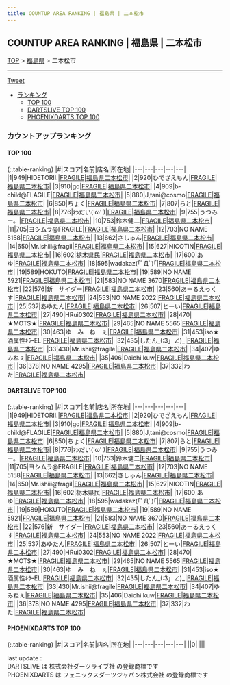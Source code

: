 ```yaml
---
title: COUNTUP AREA RANKING | 福島県 | 二本松市
---
```

## COUNTUP AREA RANKING | 福島県 | 二本松市

[TOP](/darts/rank/) > [福島県](/darts/rank/福島県/) > 二本松市

___

<a href="https://twitter.com/share?ref_src=twsrc%5Etfw" data-text="COUNTUP AREA RANKING | 福島県二本松市" class="twitter-share-button" data-hashtags="DARTSLIVE,PHOENIXDARTS,darts,ダーツ" data-show-count="false">Tweet</a>

* [ランキング](#カウントアップランキング)
    * [TOP 100](#top-100)
    * [DARTSLIVE TOP 100](#dartslive-top-100)
    * [PHOENIXDARTS TOP 100](#phoenixdarts-top-100)

### カウントアップランキング

#### TOP 100



{:.table-ranking}
|#|スコア|名前|店名|所在地|
|---|---|---|---|---|
|1|949|<span class="rank-name-dl">HIDETORII.</span>|<a href="https://search.dartslive.com/jp/shop/8137ae932fe4f2490d9b047a20a7ba1e">FRAGILE</a>|<a href="/darts/rank/福島県/二本松市">福島県二本松市</a>|
|2|920|<span class="rank-name-dl">ひでざえもん</span>|<a href="https://search.dartslive.com/jp/shop/8137ae932fe4f2490d9b047a20a7ba1e">FRAGILE</a>|<a href="/darts/rank/福島県/二本松市">福島県二本松市</a>|
|3|910|<span class="rank-name-dl">go</span>|<a href="https://search.dartslive.com/jp/shop/8137ae932fe4f2490d9b047a20a7ba1e">FRAGILE</a>|<a href="/darts/rank/福島県/二本松市">福島県二本松市</a>|
|4|909|<span class="rank-name-dl">b-child@FLAGILE</span>|<a href="https://search.dartslive.com/jp/shop/8137ae932fe4f2490d9b047a20a7ba1e">FRAGILE</a>|<a href="/darts/rank/福島県/二本松市">福島県二本松市</a>|
|5|880|<span class="rank-name-dl">J,tani@cosmo</span>|<a href="https://search.dartslive.com/jp/shop/8137ae932fe4f2490d9b047a20a7ba1e">FRAGILE</a>|<a href="/darts/rank/福島県/二本松市">福島県二本松市</a>|
|6|850|<span class="rank-name-dl">ちょく</span>|<a href="https://search.dartslive.com/jp/shop/8137ae932fe4f2490d9b047a20a7ba1e">FRAGILE</a>|<a href="/darts/rank/福島県/二本松市">福島県二本松市</a>|
|7|807|<span class="rank-name-dl">らと</span>|<a href="https://search.dartslive.com/jp/shop/8137ae932fe4f2490d9b047a20a7ba1e">FRAGILE</a>|<a href="/darts/rank/福島県/二本松市">福島県二本松市</a>|
|8|776|<span class="rank-name-dl">わだい(&#x27;ω&#x27; )</span>|<a href="https://search.dartslive.com/jp/shop/8137ae932fe4f2490d9b047a20a7ba1e">FRAGILE</a>|<a href="/darts/rank/福島県/二本松市">福島県二本松市</a>|
|9|755|<span class="rank-name-dl">うつみー。</span>|<a href="https://search.dartslive.com/jp/shop/8137ae932fe4f2490d9b047a20a7ba1e">FRAGILE</a>|<a href="/darts/rank/福島県/二本松市">福島県二本松市</a>|
|10|753|<span class="rank-name-dl">鈴木健二</span>|<a href="https://search.dartslive.com/jp/shop/8137ae932fe4f2490d9b047a20a7ba1e">FRAGILE</a>|<a href="/darts/rank/福島県/二本松市">福島県二本松市</a>|
|11|705|<span class="rank-name-dl">ヨシムラ@FRAGILE</span>|<a href="https://search.dartslive.com/jp/shop/8137ae932fe4f2490d9b047a20a7ba1e">FRAGILE</a>|<a href="/darts/rank/福島県/二本松市">福島県二本松市</a>|
|12|703|<span class="rank-name-dl">NO NAME 5158</span>|<a href="https://search.dartslive.com/jp/shop/8137ae932fe4f2490d9b047a20a7ba1e">FRAGILE</a>|<a href="/darts/rank/福島県/二本松市">福島県二本松市</a>|
|13|662|<span class="rank-name-dl">さしゅん</span>|<a href="https://search.dartslive.com/jp/shop/8137ae932fe4f2490d9b047a20a7ba1e">FRAGILE</a>|<a href="/darts/rank/福島県/二本松市">福島県二本松市</a>|
|14|650|<span class="rank-name-dl">Mr.ishiii@fragil</span>|<a href="https://search.dartslive.com/jp/shop/8137ae932fe4f2490d9b047a20a7ba1e">FRAGILE</a>|<a href="/darts/rank/福島県/二本松市">福島県二本松市</a>|
|15|627|<span class="rank-name-dl">NICOTIN</span>|<a href="https://search.dartslive.com/jp/shop/8137ae932fe4f2490d9b047a20a7ba1e">FRAGILE</a>|<a href="/darts/rank/福島県/二本松市">福島県二本松市</a>|
|16|602|<span class="rank-name-dl">栃木県民</span>|<a href="https://search.dartslive.com/jp/shop/8137ae932fe4f2490d9b047a20a7ba1e">FRAGILE</a>|<a href="/darts/rank/福島県/二本松市">福島県二本松市</a>|
|17|600|<span class="rank-name-dl">あゆ</span>|<a href="https://search.dartslive.com/jp/shop/8137ae932fe4f2490d9b047a20a7ba1e">FRAGILE</a>|<a href="/darts/rank/福島県/二本松市">福島県二本松市</a>|
|18|595|<span class="rank-name-dl">wadakaz(｢ﾟДﾟ)｢</span>|<a href="https://search.dartslive.com/jp/shop/8137ae932fe4f2490d9b047a20a7ba1e">FRAGILE</a>|<a href="/darts/rank/福島県/二本松市">福島県二本松市</a>|
|19|589|<span class="rank-name-dl">HOKUTO</span>|<a href="https://search.dartslive.com/jp/shop/8137ae932fe4f2490d9b047a20a7ba1e">FRAGILE</a>|<a href="/darts/rank/福島県/二本松市">福島県二本松市</a>|
|19|589|<span class="rank-name-dl">NO NAME 5921</span>|<a href="https://search.dartslive.com/jp/shop/8137ae932fe4f2490d9b047a20a7ba1e">FRAGILE</a>|<a href="/darts/rank/福島県/二本松市">福島県二本松市</a>|
|21|583|<span class="rank-name-dl">NO NAME 3670</span>|<a href="https://search.dartslive.com/jp/shop/8137ae932fe4f2490d9b047a20a7ba1e">FRAGILE</a>|<a href="/darts/rank/福島県/二本松市">福島県二本松市</a>|
|22|576|<span class="rank-name-dl">新　サイダー</span>|<a href="https://search.dartslive.com/jp/shop/8137ae932fe4f2490d9b047a20a7ba1e">FRAGILE</a>|<a href="/darts/rank/福島県/二本松市">福島県二本松市</a>|
|23|560|<span class="rank-name-dl">あーるえっくす</span>|<a href="https://search.dartslive.com/jp/shop/8137ae932fe4f2490d9b047a20a7ba1e">FRAGILE</a>|<a href="/darts/rank/福島県/二本松市">福島県二本松市</a>|
|24|553|<span class="rank-name-dl">NO NAME 2022</span>|<a href="https://search.dartslive.com/jp/shop/8137ae932fe4f2490d9b047a20a7ba1e">FRAGILE</a>|<a href="/darts/rank/福島県/二本松市">福島県二本松市</a>|
|25|537|<span class="rank-name-dl">あゆたん</span>|<a href="https://search.dartslive.com/jp/shop/8137ae932fe4f2490d9b047a20a7ba1e">FRAGILE</a>|<a href="/darts/rank/福島県/二本松市">福島県二本松市</a>|
|26|507|<span class="rank-name-dl">とーい</span>|<a href="https://search.dartslive.com/jp/shop/8137ae932fe4f2490d9b047a20a7ba1e">FRAGILE</a>|<a href="/darts/rank/福島県/二本松市">福島県二本松市</a>|
|27|490|<span class="rank-name-dl">HRui0302</span>|<a href="https://search.dartslive.com/jp/shop/8137ae932fe4f2490d9b047a20a7ba1e">FRAGILE</a>|<a href="/darts/rank/福島県/二本松市">福島県二本松市</a>|
|28|470|<span class="rank-name-dl">★MOTS★</span>|<a href="https://search.dartslive.com/jp/shop/8137ae932fe4f2490d9b047a20a7ba1e">FRAGILE</a>|<a href="/darts/rank/福島県/二本松市">福島県二本松市</a>|
|29|465|<span class="rank-name-dl">NO NAME 5565</span>|<a href="https://search.dartslive.com/jp/shop/8137ae932fe4f2490d9b047a20a7ba1e">FRAGILE</a>|<a href="/darts/rank/福島県/二本松市">福島県二本松市</a>|
|30|463|<span class="rank-name-dl">ゆ　み　ね　ぇ</span>|<a href="https://search.dartslive.com/jp/shop/8137ae932fe4f2490d9b047a20a7ba1e">FRAGILE</a>|<a href="/darts/rank/福島県/二本松市">福島県二本松市</a>|
|31|453|<span class="rank-name-dl">iso★酒属性ｷﾗｰEL</span>|<a href="https://search.dartslive.com/jp/shop/8137ae932fe4f2490d9b047a20a7ba1e">FRAGILE</a>|<a href="/darts/rank/福島県/二本松市">福島県二本松市</a>|
|32|435|<span class="rank-name-dl">したん_(:3」∠)_</span>|<a href="https://search.dartslive.com/jp/shop/8137ae932fe4f2490d9b047a20a7ba1e">FRAGILE</a>|<a href="/darts/rank/福島県/二本松市">福島県二本松市</a>|
|33|430|<span class="rank-name-dl">Mr.ishii@fragile</span>|<a href="https://search.dartslive.com/jp/shop/8137ae932fe4f2490d9b047a20a7ba1e">FRAGILE</a>|<a href="/darts/rank/福島県/二本松市">福島県二本松市</a>|
|34|407|<span class="rank-name-dl">ゆみねぇ</span>|<a href="https://search.dartslive.com/jp/shop/8137ae932fe4f2490d9b047a20a7ba1e">FRAGILE</a>|<a href="/darts/rank/福島県/二本松市">福島県二本松市</a>|
|35|406|<span class="rank-name-dl">Daichi kuw</span>|<a href="https://search.dartslive.com/jp/shop/8137ae932fe4f2490d9b047a20a7ba1e">FRAGILE</a>|<a href="/darts/rank/福島県/二本松市">福島県二本松市</a>|
|36|378|<span class="rank-name-dl">NO NAME 4295</span>|<a href="https://search.dartslive.com/jp/shop/8137ae932fe4f2490d9b047a20a7ba1e">FRAGILE</a>|<a href="/darts/rank/福島県/二本松市">福島県二本松市</a>|
|37|332|<span class="rank-name-dl">わた</span>|<a href="https://search.dartslive.com/jp/shop/8137ae932fe4f2490d9b047a20a7ba1e">FRAGILE</a>|<a href="/darts/rank/福島県/二本松市">福島県二本松市</a>|


#### DARTSLIVE TOP 100



{:.table-ranking}
|#|スコア|名前|店名|所在地|
|---|---|---|---|---|
|1|949|<span class="rank-name-dl">HIDETORII.</span>|<a href="https://search.dartslive.com/jp/shop/8137ae932fe4f2490d9b047a20a7ba1e">FRAGILE</a>|<a href="/darts/rank/福島県/二本松市">福島県二本松市</a>|
|2|920|<span class="rank-name-dl">ひでざえもん</span>|<a href="https://search.dartslive.com/jp/shop/8137ae932fe4f2490d9b047a20a7ba1e">FRAGILE</a>|<a href="/darts/rank/福島県/二本松市">福島県二本松市</a>|
|3|910|<span class="rank-name-dl">go</span>|<a href="https://search.dartslive.com/jp/shop/8137ae932fe4f2490d9b047a20a7ba1e">FRAGILE</a>|<a href="/darts/rank/福島県/二本松市">福島県二本松市</a>|
|4|909|<span class="rank-name-dl">b-child@FLAGILE</span>|<a href="https://search.dartslive.com/jp/shop/8137ae932fe4f2490d9b047a20a7ba1e">FRAGILE</a>|<a href="/darts/rank/福島県/二本松市">福島県二本松市</a>|
|5|880|<span class="rank-name-dl">J,tani@cosmo</span>|<a href="https://search.dartslive.com/jp/shop/8137ae932fe4f2490d9b047a20a7ba1e">FRAGILE</a>|<a href="/darts/rank/福島県/二本松市">福島県二本松市</a>|
|6|850|<span class="rank-name-dl">ちょく</span>|<a href="https://search.dartslive.com/jp/shop/8137ae932fe4f2490d9b047a20a7ba1e">FRAGILE</a>|<a href="/darts/rank/福島県/二本松市">福島県二本松市</a>|
|7|807|<span class="rank-name-dl">らと</span>|<a href="https://search.dartslive.com/jp/shop/8137ae932fe4f2490d9b047a20a7ba1e">FRAGILE</a>|<a href="/darts/rank/福島県/二本松市">福島県二本松市</a>|
|8|776|<span class="rank-name-dl">わだい(&#x27;ω&#x27; )</span>|<a href="https://search.dartslive.com/jp/shop/8137ae932fe4f2490d9b047a20a7ba1e">FRAGILE</a>|<a href="/darts/rank/福島県/二本松市">福島県二本松市</a>|
|9|755|<span class="rank-name-dl">うつみー。</span>|<a href="https://search.dartslive.com/jp/shop/8137ae932fe4f2490d9b047a20a7ba1e">FRAGILE</a>|<a href="/darts/rank/福島県/二本松市">福島県二本松市</a>|
|10|753|<span class="rank-name-dl">鈴木健二</span>|<a href="https://search.dartslive.com/jp/shop/8137ae932fe4f2490d9b047a20a7ba1e">FRAGILE</a>|<a href="/darts/rank/福島県/二本松市">福島県二本松市</a>|
|11|705|<span class="rank-name-dl">ヨシムラ@FRAGILE</span>|<a href="https://search.dartslive.com/jp/shop/8137ae932fe4f2490d9b047a20a7ba1e">FRAGILE</a>|<a href="/darts/rank/福島県/二本松市">福島県二本松市</a>|
|12|703|<span class="rank-name-dl">NO NAME 5158</span>|<a href="https://search.dartslive.com/jp/shop/8137ae932fe4f2490d9b047a20a7ba1e">FRAGILE</a>|<a href="/darts/rank/福島県/二本松市">福島県二本松市</a>|
|13|662|<span class="rank-name-dl">さしゅん</span>|<a href="https://search.dartslive.com/jp/shop/8137ae932fe4f2490d9b047a20a7ba1e">FRAGILE</a>|<a href="/darts/rank/福島県/二本松市">福島県二本松市</a>|
|14|650|<span class="rank-name-dl">Mr.ishiii@fragil</span>|<a href="https://search.dartslive.com/jp/shop/8137ae932fe4f2490d9b047a20a7ba1e">FRAGILE</a>|<a href="/darts/rank/福島県/二本松市">福島県二本松市</a>|
|15|627|<span class="rank-name-dl">NICOTIN</span>|<a href="https://search.dartslive.com/jp/shop/8137ae932fe4f2490d9b047a20a7ba1e">FRAGILE</a>|<a href="/darts/rank/福島県/二本松市">福島県二本松市</a>|
|16|602|<span class="rank-name-dl">栃木県民</span>|<a href="https://search.dartslive.com/jp/shop/8137ae932fe4f2490d9b047a20a7ba1e">FRAGILE</a>|<a href="/darts/rank/福島県/二本松市">福島県二本松市</a>|
|17|600|<span class="rank-name-dl">あゆ</span>|<a href="https://search.dartslive.com/jp/shop/8137ae932fe4f2490d9b047a20a7ba1e">FRAGILE</a>|<a href="/darts/rank/福島県/二本松市">福島県二本松市</a>|
|18|595|<span class="rank-name-dl">wadakaz(｢ﾟДﾟ)｢</span>|<a href="https://search.dartslive.com/jp/shop/8137ae932fe4f2490d9b047a20a7ba1e">FRAGILE</a>|<a href="/darts/rank/福島県/二本松市">福島県二本松市</a>|
|19|589|<span class="rank-name-dl">HOKUTO</span>|<a href="https://search.dartslive.com/jp/shop/8137ae932fe4f2490d9b047a20a7ba1e">FRAGILE</a>|<a href="/darts/rank/福島県/二本松市">福島県二本松市</a>|
|19|589|<span class="rank-name-dl">NO NAME 5921</span>|<a href="https://search.dartslive.com/jp/shop/8137ae932fe4f2490d9b047a20a7ba1e">FRAGILE</a>|<a href="/darts/rank/福島県/二本松市">福島県二本松市</a>|
|21|583|<span class="rank-name-dl">NO NAME 3670</span>|<a href="https://search.dartslive.com/jp/shop/8137ae932fe4f2490d9b047a20a7ba1e">FRAGILE</a>|<a href="/darts/rank/福島県/二本松市">福島県二本松市</a>|
|22|576|<span class="rank-name-dl">新　サイダー</span>|<a href="https://search.dartslive.com/jp/shop/8137ae932fe4f2490d9b047a20a7ba1e">FRAGILE</a>|<a href="/darts/rank/福島県/二本松市">福島県二本松市</a>|
|23|560|<span class="rank-name-dl">あーるえっくす</span>|<a href="https://search.dartslive.com/jp/shop/8137ae932fe4f2490d9b047a20a7ba1e">FRAGILE</a>|<a href="/darts/rank/福島県/二本松市">福島県二本松市</a>|
|24|553|<span class="rank-name-dl">NO NAME 2022</span>|<a href="https://search.dartslive.com/jp/shop/8137ae932fe4f2490d9b047a20a7ba1e">FRAGILE</a>|<a href="/darts/rank/福島県/二本松市">福島県二本松市</a>|
|25|537|<span class="rank-name-dl">あゆたん</span>|<a href="https://search.dartslive.com/jp/shop/8137ae932fe4f2490d9b047a20a7ba1e">FRAGILE</a>|<a href="/darts/rank/福島県/二本松市">福島県二本松市</a>|
|26|507|<span class="rank-name-dl">とーい</span>|<a href="https://search.dartslive.com/jp/shop/8137ae932fe4f2490d9b047a20a7ba1e">FRAGILE</a>|<a href="/darts/rank/福島県/二本松市">福島県二本松市</a>|
|27|490|<span class="rank-name-dl">HRui0302</span>|<a href="https://search.dartslive.com/jp/shop/8137ae932fe4f2490d9b047a20a7ba1e">FRAGILE</a>|<a href="/darts/rank/福島県/二本松市">福島県二本松市</a>|
|28|470|<span class="rank-name-dl">★MOTS★</span>|<a href="https://search.dartslive.com/jp/shop/8137ae932fe4f2490d9b047a20a7ba1e">FRAGILE</a>|<a href="/darts/rank/福島県/二本松市">福島県二本松市</a>|
|29|465|<span class="rank-name-dl">NO NAME 5565</span>|<a href="https://search.dartslive.com/jp/shop/8137ae932fe4f2490d9b047a20a7ba1e">FRAGILE</a>|<a href="/darts/rank/福島県/二本松市">福島県二本松市</a>|
|30|463|<span class="rank-name-dl">ゆ　み　ね　ぇ</span>|<a href="https://search.dartslive.com/jp/shop/8137ae932fe4f2490d9b047a20a7ba1e">FRAGILE</a>|<a href="/darts/rank/福島県/二本松市">福島県二本松市</a>|
|31|453|<span class="rank-name-dl">iso★酒属性ｷﾗｰEL</span>|<a href="https://search.dartslive.com/jp/shop/8137ae932fe4f2490d9b047a20a7ba1e">FRAGILE</a>|<a href="/darts/rank/福島県/二本松市">福島県二本松市</a>|
|32|435|<span class="rank-name-dl">したん_(:3」∠)_</span>|<a href="https://search.dartslive.com/jp/shop/8137ae932fe4f2490d9b047a20a7ba1e">FRAGILE</a>|<a href="/darts/rank/福島県/二本松市">福島県二本松市</a>|
|33|430|<span class="rank-name-dl">Mr.ishii@fragile</span>|<a href="https://search.dartslive.com/jp/shop/8137ae932fe4f2490d9b047a20a7ba1e">FRAGILE</a>|<a href="/darts/rank/福島県/二本松市">福島県二本松市</a>|
|34|407|<span class="rank-name-dl">ゆみねぇ</span>|<a href="https://search.dartslive.com/jp/shop/8137ae932fe4f2490d9b047a20a7ba1e">FRAGILE</a>|<a href="/darts/rank/福島県/二本松市">福島県二本松市</a>|
|35|406|<span class="rank-name-dl">Daichi kuw</span>|<a href="https://search.dartslive.com/jp/shop/8137ae932fe4f2490d9b047a20a7ba1e">FRAGILE</a>|<a href="/darts/rank/福島県/二本松市">福島県二本松市</a>|
|36|378|<span class="rank-name-dl">NO NAME 4295</span>|<a href="https://search.dartslive.com/jp/shop/8137ae932fe4f2490d9b047a20a7ba1e">FRAGILE</a>|<a href="/darts/rank/福島県/二本松市">福島県二本松市</a>|
|37|332|<span class="rank-name-dl">わた</span>|<a href="https://search.dartslive.com/jp/shop/8137ae932fe4f2490d9b047a20a7ba1e">FRAGILE</a>|<a href="/darts/rank/福島県/二本松市">福島県二本松市</a>|


#### PHOENIXDARTS TOP 100



{:.table-ranking}
|#|スコア|名前|店名|所在地|
|---|---|---|---|---|
||0|<span class="rank-name-dl"> </span>|<a href=""></a>|<a href="/darts/rank//"></a>|


<div class="footer border-top border-gray-light mt-5 pt-3 text-right text-gray">
    last update : <span style="font-weight: italic" id="foot_last_modified"></span><br />
    DARTSLIVE は 株式会社ダーツライブ社 の登録商標です<br />
    PHOENIXDARTS は フェニックスダーツジャパン株式会社 の登録商標です<br />
</div>

<script src="https://cdnjs.cloudflare.com/ajax/libs/jquery.tablesorter/2.31.3/js/jquery.tablesorter.min.js" integrity="sha512-qzgd5cYSZcosqpzpn7zF2ZId8f/8CHmFKZ8j7mU4OUXTNRd5g+ZHBPsgKEwoqxCtdQvExE5LprwwPAgoicguNg==" crossorigin="anonymous" referrerpolicy="no-referrer"></script>
<link rel="stylesheet" href="https://cdnjs.cloudflare.com/ajax/libs/jquery.tablesorter/2.31.3/css/theme.default.min.css" integrity="sha512-wghhOJkjQX0Lh3NSWvNKeZ0ZpNn+SPVXX1Qyc9OCaogADktxrBiBdKGDoqVUOyhStvMBmJQ8ZdMHiR3wuEq8+w==" crossorigin="anonymous" referrerpolicy="no-referrer" />
<script>
$(function() {
    $(".table-ranking").tablesorter({sortList:[[0, 0]]});
    $("#foot_last_modified").text(formatDate(new Date(document.lastModified), 'yyyy-MM-dd HH:mm:ss'));
});
</script>

<script async src="https://platform.twitter.com/widgets.js" charset="utf-8"></script>